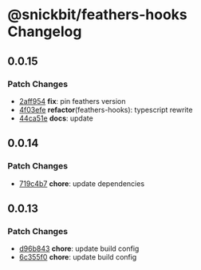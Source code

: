 # @snickbit/feathers-hooks Changelog

## 0.0.15

### Patch Changes

- [2aff954](https://github.com/snickbit/feathers/commit/2aff954) **fix**:  pin feathers version
- [4f03efe](https://github.com/snickbit/feathers/commit/4f03efe) **refactor**(feathers-hooks):  typescript rewrite
- [44ca51e](https://github.com/snickbit/feathers/commit/44ca51e) **docs**:  update


## 0.0.14

### Patch Changes

- [719c4b7](https://github.com/snickbit/feathers/commit/719c4b7) **chore**:  update dependencies


## 0.0.13

### Patch Changes

- [d96b843](https://github.com/snickbit/feathers/commit/d96b843) **chore**:  update build config
- [6c355f0](https://github.com/snickbit/feathers/commit/6c355f0) **chore**:  update build config

